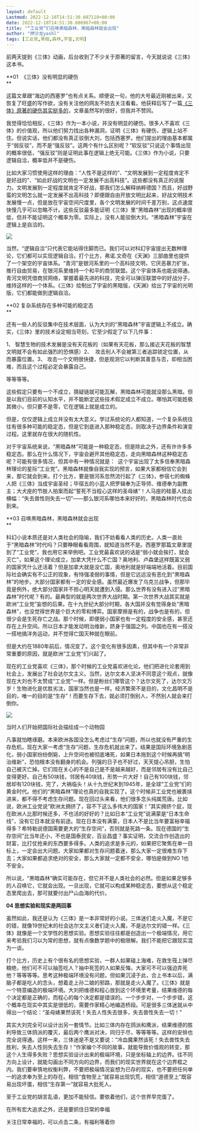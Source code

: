 ```yaml
---
layout: default
Lastmod: 2022-12-18T14:51:30.607110+00:00
date: 2022-12-18T14:51:30.606967+00:00
title: "“工业党”们召唤黑暗森林，黑暗森林就会出现"
author: "押沙龙yashl"
tags: [工业党,黑暗,森林,宇宙,文明]
---
```


  
前两天提到《三体》动画，后台收到了不少关于原著的留言，今天就说说《三体》这本书。  

**01  《三体》没有明显的硬伤  
**

这篇文章跟“海边的西塞罗”也有点关系。顺便说一句，他的大号最近刚被出来，又恢复了旺盛的写作欲，没有关注他的网友不妨去关注看看。他获释后写了一篇[《三体》原著的硬伤其实挺多的](http://mp.weixin.qq.com/s?__biz=Mzg3MDUzNDIzNg==&mid=2247489583&idx=1&sn=59493610a602172a620acf776ea94971&chksm=ce8d051cf9fa8c0a840a71e4f3c226ed0cbd70188f696b6d2c729add991bab0b43d215981171&scene=21#wechat_redirect)，文章虽然写的很好，但我并不赞同。  

我觉得恰恰相反，《三体》作为一本小说，并没有明显的硬伤。很多人不喜欢《三体》的价值观，所以他们努力找出各种漏洞，证明《三体》有硬伤，逻辑上站不住。但说实话，他们都没有真正驳倒大刘，包括西塞罗。他们提出的理由基本都属于“弱反驳”，而不是“强反驳”。这两个有什么区别呢？“软反驳”只说这个事情出现的概率很低，“强反驳”则是证明此事在逻辑上绝无可能。《三体》作为小说，只要逻辑自洽，概率低并不是硬伤。

比如大家习惯使用这样的理由：“人性不是这样的”、“文明发展到一定程度肯定不是好战的”、“如此好战的文明也一定发展不出高科技”。这些都没有真正的说服力。文明发展到一定程度就肯定不好战，那我们怎么解释纳粹德国？而且，好战野蛮的文明怎么就一定发展不出高科技？即便跟自由开放文明比起来，好战文明技术发展慢一点，但是放在宇宙空间尺度里，各个文明发展的时间千差万别，这点速度快慢几乎可以忽略不计。这些反驳最多能证明《三体》里“黑暗森林”出现的概率很低，但并不能证明这个概率为零。实际上，没有人能驳倒大刘。“黑暗森林”宇宙在逻辑上是自洽的。

![](https://images.weserv.nl/?url=https%3A//mmbiz.qpic.cn/mmbiz_png/4JuR3CjricibMOzQOltGicBRcXKuXTbjG5lu19o3GeXOFDO6DVvHCn1y637Qnmyiciatob7m4jYlhdV8cdVtnhG9fOw/640%3Fwx_fmt%3Dpng)

当然，“逻辑自洽”只代表它能站得住脚而已。我们可以对科幻宇宙提出无数种理论，它们都可以实现逻辑自洽。打个比方，弗诺.文奇在《天渊》三部曲里也提供了一个架空的宇宙体系。“青河”是银河系里的一个高科技文明，它厌恶暴力扩张，推行自由贸易，在银河系里维持一个和平的商贸联盟。这个宇宙体系也能说得通。青河文明凭借商贸网络，掌握着最先进的科技，完全可以弹压联盟中的好战分子，维持这样的一个体系。《三体》绘制出了宇宙的黑暗版，《天渊》给出了宇宙的光明版，它们都能做到逻辑自洽。

**02 复杂系统存在多种可能的稳定态  
**

还有一些人的反驳集中在技术层面，认为大刘的“黑暗森林”宇宙逻辑上不成立。确实，《三体》里的技术设定相当苛刻，它至少假定了以下几件事：

1、 智慧生物的技术发展是没有天花板的（如果有天花板，那么接近天花板的智慧文明就不会有如此强烈的恐惧感）2、  攻击别人不会被第三者追踪锁定位置，从而暴露位置。3、 攻击一个文明很快捷，但是观测它以判断其善意与否，却相当困难，而且这个过程必定会暴露自己。

等等等等。

这些假定只要有一个不成立，猜疑链就可能瓦解，黑暗森林可能就没那么黑暗。但是以我们目前的认知水平，并不能断定这些技术假定成立不成立。哪怕其可能姓极其微小，但只要不是零，它在逻辑上就是成立的。

但是，仅仅逻辑上成立并没有太大意义。学过系统论的人都知道，一个复杂系统往往有很多种可能的稳定态，但是它到底进入那种稳定态，则取决于边界条件和演变过程。这里就存在很大的随机性。  

对于宇宙系统来说，“黑暗森林”可能是一种稳定态，但是除此之外，还有许许多多稳定态。那么在什么情况下，宇宙会避开其他稳定态，走向黑暗森林这种稳定态呢？可能有很多情况，但其中有一种情况就是：  这个宇宙出现了太多信奉黑暗森林理论的星际“工业党”。黑暗森林就像自我实现的预言，如果大家都相信它会到来，那它就会到来。打个比方，要是银河系忽然流行起了《三体》，参宿七的蜘蛛人把《三体》当成宇宙圣经；毕宿五的小蓝人把罗辑奉为正导师、维德奉为副教主；大犬座的节肢人拍案而起“誓死不当程心这样的圣母婊”！人马座的硅基人挂出横幅：“失去兽性则失去一切”——那么银河系哪怕本来好好的，黑暗森林时代也会到来。

**03 召唤黑暗森林，黑暗森林就会出现  
**

科幻小说本质还是对人类社会的隐喻，我们不妨看看人类的历史。人类一直处于“黑暗森林”时代吗？只要睁眼看看周围，就知道当然不是。西塞罗那篇文章里提到了“工业党”，我也用它来举例吧。工业党最喜欢说的话是“弱小就会挨打，就会灭亡”，如果这个理论成立，加拿大凭什么不亡国？奥地利、卢森堡这样既富又弱的国家凭什么还活着？但是加拿大就是没亡国，奥地利就是好端端地活着。目前国际社会确实有不公正的现象，有恃强凌弱的事情，但是它远远没有恶化到“黑暗森林”的地步。大部分国家都有一定的安全感。虽然最近爆发了乌克兰战争，但那毕竟是例外，绝大部分国家并不担心明天就遭到入侵。那么世界有没有进入过“黑暗森林”时代呢？有的。最典型的就是两次世界大战时期。第一次世界大战其实就是欧洲“工业党”妄想的后果。在十九世纪大部分时期，各大国并没有觉得身处“黑暗森林”，也没觉得世界是个巨大的零和博弈。国家摩擦是有的，战争也是有的，但很少会是生死存亡之战。那个时候，即便弱小国家也有一定程度的安全感，甚至还存在上升空间。所以日本才能发动明治维新，跻身于强国之列。中国也在有一搭没一搭地搞洋务运动，并不觉得亡国灭种就在眼前。

但是大约在1880年前后，情况变了。这个变化有很多因素，但其中有一个非常非常重要的原因，就是欧洲“工业党”们兴起了。

现在的工业党喜欢《三体》，那个时候的工业党喜欢进化论。他们把进化论套用到社会上，发展出了社会达尔文主义。当然，达尔文本人坚决不同意这个观点，就像现在大刘也不太赞成“工业党”一样。但是粉丝们哪管这个？达尔文死了，达尔文万岁！生物进化是优胜劣汰，国家当然也是一样。经济繁荣不是目的，文化昌明不是目的，唯一的目的是“生存”！而要生存下去，就必须打倒别人，不然别人就会来打倒你。

![](https://images.weserv.nl/?url=https%3A//mmbiz.qpic.cn/mmbiz_png/4JuR3CjricibMOzQOltGicBRcXKuXTbjG5lM7VP65aWFWuxl4MbYibUsgacGfAUmwVzLenY7Hr8joaDygpkXPXnMcA/640%3Fwx_fmt%3Dpng)

当时人们开始把国际社会描绘成一个动物园

凡事就怕瞎琢磨。本来欧洲各国没怎么考虑过“生存”问题，所以也就没有严重的生存危机，现在大家一考虑“生存”问题，生存危机就出来了。结果是国际环境急剧恶化，弱小国家纷纷倒毙，上升空间也被彻底堵死，如果日本拖到这个时候再搞“明治维新”，恐怕根本没有翻身的机会。列强的日子也不好过，天天提心吊胆，生怕自己被灭亡掉。它们现在关心的不是自己是不是越来越好，而是邻居有没有比自己变得更好。自己有50块钱，邻居有40块钱，形势一片大好！自己有100块钱，邻居却有120块钱，完了，大祸临头！从十九世纪末到1945年，是全球“工业党”们的黄金时代。他们的“黑暗森林”理论也真的自我实现了。这个时候非工业党也被裹挟进来，都不得不考虑生存问题。现在回过头来看，他们很多念头纯属荒唐。比如说，欧洲工业党说“欧洲太拥挤了，容不下这么多伟大的国家！”其实拥挤个屁，现在欧洲人比那时候还多，不也活的好好的？比如日本“工业党”说满蒙是“日本生命线”，没有它日本就没有前途。现在日本没有满蒙，日本人不是比当年要富裕幸福得多？希特勒说德国需要更大的“生存空间”，否则就是死路一条。现在德国的“生存空间”比当年还小，不也是国泰民安，百业昌盛？事实证明，交流合作创造出的财富，比打仗抢来的东西要多得多。人类的追求是多元的，如果把它聚焦在单一目标上，一定会出大问题。大家如果都对生存问题着迷，那么大家一定很难生存下去；大家如果都追求绝对的安全，那么大家就一定都不安全，哪怕是做到NO 1也不安全。

所以说，“黑暗森林”确实可能存在，但它并不是人类社会的必然。但是如果足够多的人召唤它，它就会出现。一旦出现，它就可以构成某种稳定态，要想从这个稳定态里爬出去，那可就要付出尸山血海的代价。

**04 思想实验和现实是两回事**  

虽然如此，我还是认为《三体》是一本非常好的小说。三体迷们走火入魔，不是它的错，就像19世纪末的社会达尔文主义者们走火入魔，不是达尔文的错一样。《三体》就像是一个文学性的思想实验。思想实验往往都是创造出一个极端情况，用它来考验我们习以为常的思想，就有点像数学题中的极限解。我们不能把它跟现实混为一谈。

打个比方，历史上有个很有名的思想实验，一群人如果碰上海难，在救生筏上弹尽粮绝，他们可不可以抽签吃人？抽中死签的人如果反悔，大家可不可以强迫弄死他？等等等等。思考这种极端环境没有问题，但如果沉浸于此，合上书本以后，满脑子都是吃人的念头，想着走上孙二娘的邪路，那就是走火入魔了。《三体》就是一个特意编造的极端环境。大刘把维德和程心放到这个环境里考量，结果维德的每个决定都是正确的，而程心的每个决定都是错误的。一个步步对，一个步步错，这个概率在现实中其实是很低的，需要作家精心地编造桥段。可是很多三体迷就从中得出一个结论：“圣母婊果然该死！失去人性失去很多，失去兽性失去一切！”

其实大刘完全可以设计出另一套情节。比如三体内存在鸽派和鹰派，结果维德的胜利导致三体鸽派的覆灭，最后两个鹰派对决，同归于尽，等等等等。这样的安排也完全说得通。这样一来，三体迷是不是又要说：“冷血魔果然该死！失去兽性失去胜利，失去人性则失去生存！”作家编个不同的故事，就能导致价值观的转变，那这个人生得多失败？思想实验设计出来的极端环境，只是坐标轴上的边界。往不同方向上设计，就能勾画出不同方向的边界，而我们的现实世界就在这个边界框之内。我们要审慎地权衡利弊，不要把极端情况妄想为已存的现实，也不要把任何单一的追求奉为至上的存在。相信“食物至上”就容易出现饥荒，相信“道德至上”既容易出现坏蛋，相信“生存第一”就容易大批死人。

至于工业党的胡言乱语，更加不能轻信。要依着他们，这个世界早完蛋了。  

在所有宏大追求之外，还是要抓住日常的幸福  

关注日常幸福的，可以点击二条，有福利等着你

